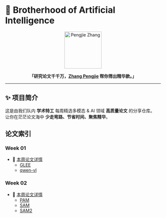 # 🤖 Brotherhood of Artificial Intelligence

<p align="center">
  <a href="https://github.com/ZPJ-LEFT">
    <img src="https://github.com/ZPJ-LEFT.png?size=120" width="120" alt="Pengjie Zhang">
  </a>
</p>

<p align="center">
  <strong>「研究论文千千万，<a href="https://github.com/ZPJ-LEFT">Zhang Pengjie</a> 帮你筛出精华款。」</strong>
</p>

---

## ✨ 项目简介

这是由我们队内 **学术特工** 每周精选多模态 & AI 领域 **高质量论文** 的分享仓库。  
让你在茫茫论文海中 **少走弯路、节省时间、聚焦精华**。

## 论文索引


### Week 01

- 📄 [本周论文详情](Weekly_upload/Week_01/README.md)
  - [GLEE](Weekly_upload/Week_01/GLEE.pdf)
  - [qwen-vl](Weekly_upload/Week_01/qwen-vl.pdf)

### Week 02

- 📄 [本周论文详情](Weekly_upload/Week_02/README.md)
  - [PAM](Weekly_upload/Week_02/PAM.pdf)
  - [SAM](Weekly_upload/Week_02/SAM.pdf)
  - [SAM2](Weekly_upload/Week_02/SAM2.pdf)
